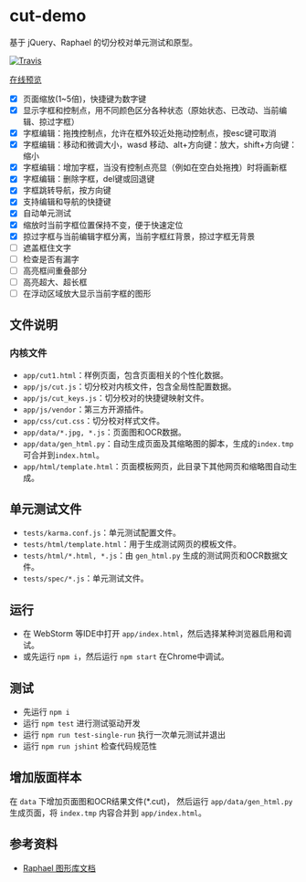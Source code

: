 # cut-demo

基于 jQuery、Raphael 的切分校对单元测试和原型。

[![Travis][travis_img]][travis]

[travis]: https://travis-ci.org/tripitakas/cut-demo
[travis_img]: https://travis-ci.org/tripitakas/cut-demo.svg?branch=master

[在线预览](http://ggbstudy.top/cut/)

- [x] 页面缩放(1~5倍)，快捷键为数字键
- [x] 显示字框和控制点，用不同颜色区分各种状态（原始状态、已改动、当前编辑、掠过字框）
- [x] 字框编辑：拖拽控制点，允许在框外较近处拖动控制点，按esc键可取消
- [x] 字框编辑：移动和微调大小，wasd 移动、alt+方向键：放大，shift+方向键：缩小
- [x] 字框编辑：增加字框，当没有控制点亮显（例如在空白处拖拽）时将画新框
- [x] 字框编辑：删除字框，del键或回退键
- [x] 字框跳转导航，按方向键
- [x] 支持编辑和导航的快捷键
- [x] 自动单元测试
- [x] 缩放时当前字框位置保持不变，便于快速定位
- [x] 掠过字框与当前编辑字框分离，当前字框红背景，掠过字框无背景
- [ ] 遮盖框住文字
- [ ] 检查是否有漏字
- [ ] 高亮框间重叠部分
- [ ] 高亮超大、超长框
- [ ] 在浮动区域放大显示当前字框的图形

## 文件说明

### 内核文件

- `app/cut1.html`：样例页面，包含页面相关的个性化数据。
- `app/js/cut.js`：切分校对内核文件，包含全局性配置数据。
- `app/js/cut_keys.js`：切分校对的快捷键映射文件。
- `app/js/vendor`：第三方开源插件。
- `app/css/cut.css`：切分校对样式文件。
- `app/data/*.jpg, *.js`：页面图和OCR数据。
- `app/data/gen_html.py`：自动生成页面及其缩略图的脚本，生成的`index.tmp` 可合并到`index.html`。
- `app/html/template.html`：页面模板网页，此目录下其他网页和缩略图自动生成。

## 单元测试文件

- `tests/karma.conf.js`：单元测试配置文件。
- `tests/html/template.html`：用于生成测试网页的模板文件。
- `tests/html/*.html, *.js`：由 `gen_html.py` 生成的测试网页和OCR数据文件。
- `tests/spec/*.js`：单元测试文件。

## 运行

- 在 WebStorm 等IDE中打开 `app/index.html`，然后选择某种浏览器启用和调试。
- 或先运行 `npm i`，然后运行 `npm start` 在Chrome中调试。

## 测试

- 先运行 `npm i`
- 运行 `npm test` 进行测试驱动开发
- 运行 `npm run test-single-run` 执行一次单元测试并退出
- 运行 `npm run jshint` 检查代码规范性

## 增加版面样本

在 `data` 下增加页面图和OCR结果文件(*.cut)，
然后运行 `app/data/gen_html.py` 生成页面，将 `index.tmp` 内容合并到 `app/index.html`。

## 参考资料

- [Raphael 图形库文档](http://dmitrybaranovskiy.github.io/raphael/reference.html)

